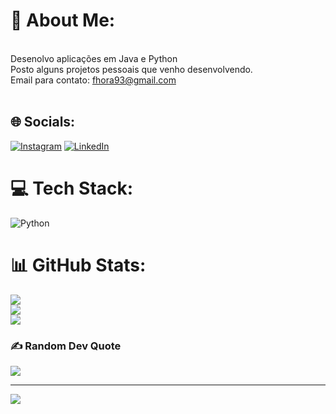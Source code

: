# 💫 About Me:
<br>Desenolvo aplicações em Java e Python<br>Posto alguns projetos pessoais que venho desenvolvendo.<br>Email para contato: fhora93@gmail.com<br><br>


## 🌐 Socials:
[![Instagram](https://img.shields.io/badge/Instagram-%23E4405F.svg?logo=Instagram&logoColor=white)](https://instagram.com/https://www.instagram.com/felipehora_/) [![LinkedIn](https://img.shields.io/badge/LinkedIn-%230077B5.svg?logo=linkedin&logoColor=white)](https://linkedin.com/in/https://www.linkedin.com/in/felipetorreshora/) 

# 💻 Tech Stack:
![Python](https://img.shields.io/badge/python-3670A0?style=flat-square&logo=python&logoColor=ffdd54) 
# 📊 GitHub Stats:
![](https://github-readme-stats.vercel.app/api?username=FelipeTorresHora&theme=dark&hide_border=false&include_all_commits=true&count_private=false)<br/>
![](https://github-readme-streak-stats.herokuapp.com/?user=FelipeTorresHora&theme=dark&hide_border=false)<br/>
![](https://github-readme-stats.vercel.app/api/top-langs/?username=FelipeTorresHora&theme=dark&hide_border=false&include_all_commits=true&count_private=false&layout=compact)

### ✍️ Random Dev Quote
![](https://quotes-github-readme.vercel.app/api?type=horizontal&theme=dark)

---
[![](https://visitcount.itsvg.in/api?id=FelipeTorresHora&icon=1&color=1)](https://visitcount.itsvg.in)

<!-- Proudly created with GPRM ( https://gprm.itsvg.in ) -->
